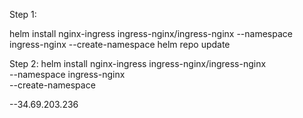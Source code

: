 Step 1:

helm install nginx-ingress ingress-nginx/ingress-nginx  --namespace ingress-nginx  --create-namespace
helm repo update

Step 2:
helm install nginx-ingress ingress-nginx/ingress-nginx \
  --namespace ingress-nginx \
  --create-namespace

--34.69.203.236